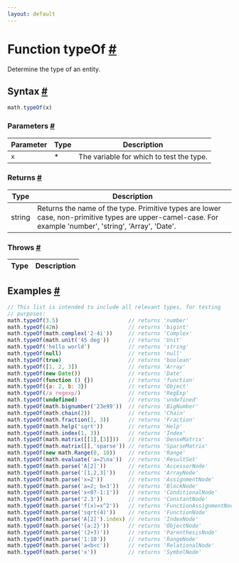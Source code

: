 ```yaml
---
layout: default
---
```


<!-- Note: This file is automatically generated from source code comments. Changes made in this file will be overridden. -->

<h1 id="function-typeof">Function typeOf <a href="#function-typeof" title="Permalink">#</a></h1>

Determine the type of an entity.


<h2 id="syntax">Syntax <a href="#syntax" title="Permalink">#</a></h2>

```js
math.typeOf(x)
```

<h3 id="parameters">Parameters <a href="#parameters" title="Permalink">#</a></h3>

Parameter | Type | Description
--------- | ---- | -----------
`x` | * | The variable for which to test the type.

<h3 id="returns">Returns <a href="#returns" title="Permalink">#</a></h3>

Type | Description
---- | -----------
string | Returns the name of the type. Primitive types are lower case, non-primitive types are upper-camel-case. For example 'number', 'string', 'Array', 'Date'.


<h3 id="throws">Throws <a href="#throws" title="Permalink">#</a></h3>

Type | Description
---- | -----------


<h2 id="examples">Examples <a href="#examples" title="Permalink">#</a></h2>

```js
// This list is intended to include all relevant types, for testing
// purposes:
math.typeOf(3.5)                      // returns 'number'
math.typeOf(42n)                      // returns 'bigint'
math.typeOf(math.complex('2-4i'))     // returns 'Complex'
math.typeOf(math.unit('45 deg'))      // returns 'Unit'
math.typeOf('hello world')            // returns 'string'
math.typeOf(null)                     // returns 'null'
math.typeOf(true)                     // returns 'boolean'
math.typeOf([1, 2, 3])                // returns 'Array'
math.typeOf(new Date())               // returns 'Date'
math.typeOf(function () {})           // returns 'function'
math.typeOf({a: 2, b: 3})             // returns 'Object'
math.typeOf(/a regexp/)               // returns 'RegExp'
math.typeOf(undefined)                // returns 'undefined'
math.typeOf(math.bignumber('23e99'))  // returns 'BigNumber'
math.typeOf(math.chain(2))            // returns 'Chain'
math.typeOf(math.fraction(1, 3))      // returns 'Fraction'
math.typeOf(math.help('sqrt'))        // returns 'Help'
math.typeOf(math.index(1, 3))         // returns 'Index'
math.typeOf(math.matrix([[1],[3]]))   // returns 'DenseMatrix'
math.typeOf(math.matrix([],'sparse')) // returns 'SparseMatrix'
math.typeOf(new math.Range(0, 10))    // returns 'Range'
math.typeOf(math.evaluate('a=2\na'))  // returns 'ResultSet'
math.typeOf(math.parse('A[2]'))       // returns 'AccessorNode'
math.typeOf(math.parse('[1,2,3]'))    // returns 'ArrayNode'
math.typeOf(math.parse('x=2'))        // returns 'AssignmentNode'
math.typeOf(math.parse('a=2; b=3'))   // returns 'BlockNode'
math.typeOf(math.parse('x<0?-1:1'))   // returns 'ConditionalNode'
math.typeOf(math.parse('2.3'))        // returns 'ConstantNode'
math.typeOf(math.parse('f(x)=x^2'))   // returns 'FunctionAssignmentNode'
math.typeOf(math.parse('sqrt(4)'))    // returns 'FunctionNode'
math.typeOf(math.parse('A[2]').index) // returns 'IndexNode'
math.typeOf(math.parse('{a:2}'))      // returns 'ObjectNode'
math.typeOf(math.parse('(2+3)'))      // returns 'ParenthesisNode'
math.typeOf(math.parse('1:10'))       // returns 'RangeNode'
math.typeOf(math.parse('a<b<c'))      // returns 'RelationalNode'
math.typeOf(math.parse('x'))          // returns 'SymbolNode'
```


